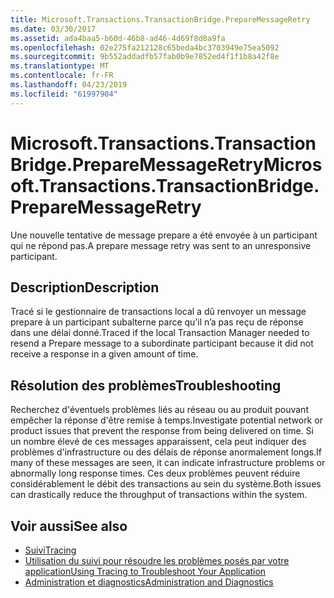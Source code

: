 ```yaml
---
title: Microsoft.Transactions.TransactionBridge.PrepareMessageRetry
ms.date: 03/30/2017
ms.assetid: ada4baa5-b60d-46b8-ad46-4d69f8d8a9fa
ms.openlocfilehash: 02e275fa212128c65beda4bc3703949e75ea5092
ms.sourcegitcommit: 9b552addadfb57fab0b9e7852ed4f1f1b8a42f8e
ms.translationtype: MT
ms.contentlocale: fr-FR
ms.lasthandoff: 04/23/2019
ms.locfileid: "61997904"
---
```

# <a name="microsofttransactionstransactionbridgepreparemessageretry"></a><span data-ttu-id="4e62d-102">Microsoft.Transactions.TransactionBridge.PrepareMessageRetry</span><span class="sxs-lookup"><span data-stu-id="4e62d-102">Microsoft.Transactions.TransactionBridge.PrepareMessageRetry</span></span>
<span data-ttu-id="4e62d-103">Une nouvelle tentative de message prepare a été envoyée à un participant qui ne répond pas.</span><span class="sxs-lookup"><span data-stu-id="4e62d-103">A prepare message retry was sent to an unresponsive participant.</span></span>  
  
## <a name="description"></a><span data-ttu-id="4e62d-104">Description</span><span class="sxs-lookup"><span data-stu-id="4e62d-104">Description</span></span>  
 <span data-ttu-id="4e62d-105">Tracé si le gestionnaire de transactions local a dû renvoyer un message prepare à un participant subalterne parce qu’il n’a pas reçu de réponse dans une délai donné.</span><span class="sxs-lookup"><span data-stu-id="4e62d-105">Traced if the local Transaction Manager needed to resend a Prepare message to a subordinate participant because it did not receive a response in a given amount of time.</span></span>  
  
## <a name="troubleshooting"></a><span data-ttu-id="4e62d-106">Résolution des problèmes</span><span class="sxs-lookup"><span data-stu-id="4e62d-106">Troubleshooting</span></span>  
 <span data-ttu-id="4e62d-107">Recherchez d'éventuels problèmes liés au réseau ou au produit pouvant empêcher la réponse d'être remise à temps.</span><span class="sxs-lookup"><span data-stu-id="4e62d-107">Investigate potential network or product issues that prevent the response from being delivered on time.</span></span>  <span data-ttu-id="4e62d-108">Si un nombre élevé de ces messages apparaissent, cela peut indiquer des problèmes d'infrastructure ou des délais de réponse anormalement longs.</span><span class="sxs-lookup"><span data-stu-id="4e62d-108">If many of these messages are seen, it can indicate infrastructure problems or abnormally long response times.</span></span> <span data-ttu-id="4e62d-109">Ces deux problèmes peuvent réduire considérablement le débit des transactions au sein du système.</span><span class="sxs-lookup"><span data-stu-id="4e62d-109">Both issues can drastically reduce the throughput of transactions within the system.</span></span>  
  
## <a name="see-also"></a><span data-ttu-id="4e62d-110">Voir aussi</span><span class="sxs-lookup"><span data-stu-id="4e62d-110">See also</span></span>

- [<span data-ttu-id="4e62d-111">Suivi</span><span class="sxs-lookup"><span data-stu-id="4e62d-111">Tracing</span></span>](../../../../../docs/framework/wcf/diagnostics/tracing/index.md)
- [<span data-ttu-id="4e62d-112">Utilisation du suivi pour résoudre les problèmes posés par votre application</span><span class="sxs-lookup"><span data-stu-id="4e62d-112">Using Tracing to Troubleshoot Your Application</span></span>](../../../../../docs/framework/wcf/diagnostics/tracing/using-tracing-to-troubleshoot-your-application.md)
- [<span data-ttu-id="4e62d-113">Administration et diagnostics</span><span class="sxs-lookup"><span data-stu-id="4e62d-113">Administration and Diagnostics</span></span>](../../../../../docs/framework/wcf/diagnostics/index.md)
